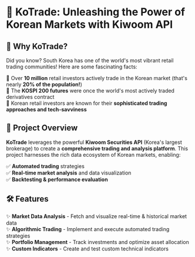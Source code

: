 # 🚀 KoTrade: Unleashing the Power of Korean Markets with Kiwoom API

## 🌟 Why KoTrade?

Did you know? South Korea has one of the world's most vibrant retail trading communities! Here are some fascinating facts:

📌 Over **10 million** retail investors actively trade in the Korean market (that's nearly **20% of the population!**)  
📌 The **KOSPI 200 futures** were once the world's most actively traded derivatives contract  
📌 Korean retail investors are known for their **sophisticated trading approaches and tech-savviness**  

## 🎯 Project Overview

**KoTrade** leverages the powerful **Kiwoom Securities API** (Korea's largest brokerage) to create a **comprehensive trading and analysis platform**. This project harnesses the rich data ecosystem of Korean markets, enabling:

✅ **Automated trading** strategies  
✅ **Real-time market analysis** and data visualization  
✅ **Backtesting & performance evaluation**  

## 🛠 Features

✨ **Market Data Analysis** - Fetch and visualize real-time & historical market data  
✨ **Algorithmic Trading** - Implement and execute automated trading strategies  
✨ **Portfolio Management** - Track investments and optimize asset allocation  
✨ **Custom Indicators** - Create and test custom technical indicators  
